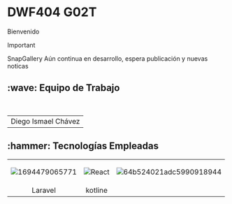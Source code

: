 #    DWF404 G02T
Bienvenido 
> [!IMPORTANT]
>  SnapGallery Aún continua en desarrollo, espera  publicación y nuevas noticas

<h2>:wave: Equipo de Trabajo</h2>
<div style={padding: 10px}>
  <table style={margin: 0 auto}>
  <tr align="center">
   <td>Diego Ismael Chávez</td>
 
</table>
</div>


<h2>:hammer: Tecnologías Empleadas</h2>



<table>
  
  <tr>
    
  <td> 

  ![1694479065771](https://parswebserver.com/wp-content/uploads/2021/11/laravel.png)
  </td>

  <td>

  ![React](https://jslib.dev/wp-content/uploads/2022/03/Reactlogo-1024x683.jp)
  
  </td>

  <td>

![64b524021adc5990918944](https://miro.medium.com/v2/resize:fit:590/1*c9C8SXCNIETPAiyrF0PmmA.png)    
  </td>
  </tr>
  <tr align="center">
    <td>Laravel </td>
    <td>kotline</td>
  </tr>
</table>

